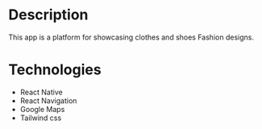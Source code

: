 # Description

This app is a platform for showcasing clothes and shoes Fashion designs.

# Technologies

- React Native
- React Navigation
- Google Maps
- Tailwind css
